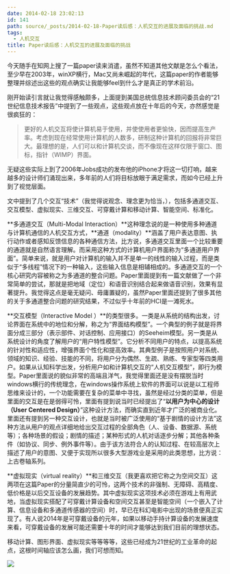 ```yaml
---
date: 2014-02-18 23:02:13
id: 141
path: source/_posts/2014-02-18-Paper读后感：人机交互的进展及面临的挑战.md
tags:
  - 人机交互
title: Paper读后感：人机交互的进展及面临的挑战
---
```


今天随手在知网上搜了一篇paper读来消遣，虽然不知道其他文献是怎么个看法，至少早在2003年，winXP横行，Mac又尚未崛起的年代，这篇paper的作者能够整理并综述出这些的观点确实让我能够feel到什么才是真正的学术前沿。

刚开始读引言就让我觉得感触颇多，上面提到美国总统信息技术顾问委员会的“21世纪信息技术报告”中提到了一些观点，这些观点放在十年后的今天，亦然感觉是很疯狂的：

> 更好的人机交互将使计算机易于使用，并使使用者更愉快，因而提高生产率。考虑到现在经常使用计算机的人数多，研制这种计算机的回报将非常巨大。最理想的是，人们可以和计算机交谈，而不像现在这样仅限于窗口、图标，指针（WIMP）界面。

无疑这些实际上到了2006年Jobs成功的发布他的iPhone才将这一切打响，越来越多的设计师们涌现出来，多年前的人们将目标放眼于满足需求，而如今已经上升到了视觉层面。

<!-- more -->

文中提到了几个交互“技术”（我觉得说观念、理念更为恰当，），包括多通道交互、交互模型、虚拟现实、三维交互、可穿戴计算和移动计算、智能空间、标准化。

**多通道交互（Multi-Modal Interaction）**这种理念说的是一种使用多种通道与计算机通信的人机交互方式，**通道（modality）**涵盖了用户表达意图、执行动作或者感知反馈信息的各种通信方法，比方说，多通道交互里面一个比较重要的通道就是自然语言理解。而采用这种方式的计算机用户界面称为“多通道用户界面”。简单来说，就是用户对计算机的输入并不是单一的线性的输入过程，而是类似于“多线程”情况下的一种输入，这些输入信息是相辅相成的。多通道交互的一个核心研究内容被称之为多通道的整合问题。Paper里面提到有一篇文献做了一个非常简单的尝试，那就是把地域（定位）和语音识别结合起来做语音识别，效果有显著提升。我觉得这点是毫无疑问、毋庸置疑的，虽然Paper里面还提到了很多其他的关于多通道整合问题的研究结果，不过似乎十年前的HCI是一滩死水。

**交互模型（Interactive Model ）**的类型很多。一类是从系统的结构出发，讨论界面在系统中的地位和分解，称之为“界面结构模型”。一个典型的例子就是将界面分成三部分（表示部件、对话控制、应用接口）的Seeheim模型。另一类是从系统设计的角度了解用户的“用户特性模型”。它分析不同用户的特点，以提高系统的针对性和适应性，增强界面个性化和提高效率。其典型例子是按照用户对系统、领域的知识、经验、技能的不同，将用户分为偶然、生疏、熟练、专家型等四类用户。如果从认知科学出发，分析用户如和计算机交互的“人机交互模型”，即行为模型。Paper里面说的貌似非常的高端且洋气，我觉得里面还是没有摆脱当时windows横行的传统理念，在windows操作系统上软件的界面可以说是以工程师思维来设计的，一个功能需要在复杂的菜单中寻找，虽然是经过分类的菜单，但是里面的交互是在是弱得可怜，里面有提到说当时已经提出了“**以用户为中心的设计（User Centered Design）**”这种设计方法，而确实直到近年才广泛的被商业化。里面还有提到另一种交互设计，也就是当时被广泛使用的“基于剧情的设计方法”这种方法从用户的观点详细地给出交互过程的全部角色（人、设备、数据源、系统等）；各种场景的假设；剧情的描述；某种形式的人机对话逐步分解；其他各种条件（如协议、同步、例外事件等）。由于该方法符合人的认知过程、在较高层次上描述了用户的意图、又便于实现所以很多大型游戏业是采用的此类思想，比方说：上古卷轴系列。

**虚拟现实（virtual reality）**和三维交互（我更喜欢把它称之为空间交互）这两项在这篇Paper的分量简直少的可怜，这两个技术的非强制、无障碍、高精度、低价格是以后交互设备的发展趋势。其中虚拟现实这项技术必须在游戏上有用武地，当虚拟现实搭配了可穿戴计算设备和空间交互甚至是智能空间（一个嵌入了计算、信息设备和多通道传感器的空间）时，早已在科幻电影中出现的场景便真正实现了。有人说2014年是可穿戴设备的元年，如果以移动手持计算设备的发展速度来看，可穿戴设备的发展可能还需要十年的时间才能够达到我们目前的理想状态。

移动计算、图形界面、虚拟现实等等等等，这些已经成为21世纪的工业革命的起点，这根时间轴应该怎么画，我们可想而知。

![](/images/posts/141/1.jpg)
